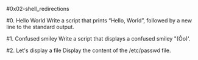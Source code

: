 #0x02-shell_redirections

#0. Hello World
Write a script that prints “Hello, World”, followed by a new line to the standard output.

#1. Confused smiley
Write a script that displays a confused smiley "(Ôo)'.

#2. Let's display a file
Display the content of the /etc/passwd file.
